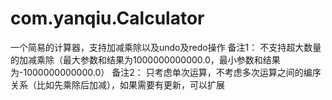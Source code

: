 # com.yanqiu.Calculator
一个简易的计算器，支持加减乘除以及undo及redo操作
备注1：
不支持超大数量的加减乘除（最大参数和结果为1000000000000.0，最小参数和结果为-1000000000000.0）
备注2：
只考虑单次运算，不考虑多次运算之间的编序关系（比如先乘除后加减），如果需要有更新，可以扩展

